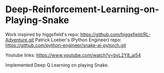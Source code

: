 # Deep-Reinforcement-Learning-on-Playing-Snake

Work inspired by 
higgsfield's repo: https://github.com/higgsfield/RL-Adventure.git
Patrick Loeber's (Python Engineer) repo: https://github.com/python-engineer/snake-ai-pytorch.git

Youtube links: https://www.youtube.com/watch?v=bvL2Y8_ai54

Implemented Deep Q Learning on playing Snake. 
